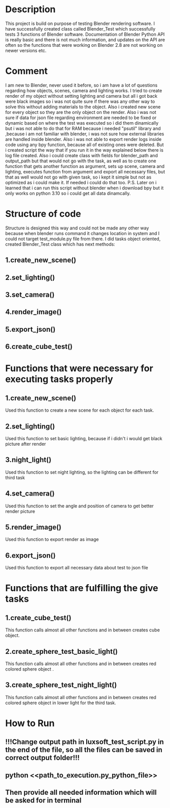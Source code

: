# Description
This project is build on purpose of testing Blender rendering software.
I have successfully created class called Blender_Test which successfully tests 3 functions of Blender software.
Documentation of Blender Python API is really basic and there is not much information, and updates on the API are often so the functions that were working on Blender 2.8 are not working on newer versions etc.

# Comment
I am new to Blender, never used it before, so i am have a lot of questions regarding how objects, scenes, camera and lighting works. I tried to create render of my object without setting lighting and camera but all i got back were black images so i was not quite sure if there was any other way to solve this without adding materials to the object. Also i created new scene for every object so they are the only object on the render.
Also i was not sure if data for json file regarding environment are needed to be fixed or dynamic based on where the test was executed so i did them dinamically but i was not able to do that for RAM because i needed "psutil" library and ,because i am not familiar with blender, i was not sure how external libraries are handled inside blender.
Also i was not able to export render logs inside code using any bpy function, because all of existing ones were deleted. But i created script the way that if you run it in the way explained below there is log file created.
Also i could create class with fields for blender_path and output_path  but that would not go with the task, as well as to create one function that gets another function as argument, sets up scene, camera and lighting, executes function from argument and export all necessary files, but that as well would not go with given task, so i kept it simple but not as optimized as i could make it. If needed i could do that too.
P.S. Later on i learned that i can run this script without blender when i download bpy but it only works on python 3.10 so i could get all data dinamcally.

# Structure of code
Structure is designed this way and could not be made any other way because when blender runs command it changes location in system and I could not target test_module.py file from there.
I did tasks object oriented, created Blender_Test class which has next methods:
## 1.create_new_scene()
## 2.set_lighting()
## 3.set_camera()
## 4.render_image()
## 5.export_json()
## 6.create_cube_test()

# Functions that were necessary for executing tasks properly
## 1.create_new_scene()
Used this function to create a new scene for each object for each task.
## 2.set_lighting()
Used this function to set basic lighting, because if i didn't i would get black picture after render
## 3.night_light()
Used this function to set night lighting, so the lighting can be different for third task
## 4.set_camera()
Used this function to set the angle and position of camera to get better render picture
## 5.render_image()
Used this function to export render as image
## 6.export_json()
Used this function to export all necessary data about test to json file

# Functions that are fulfilling the give tasks
## 1.create_cube_test()
This function calls almost all other functions and in between creates cube object.

## 2.create_sphere_test_basic_light()
This function calls almost all other functions and in between creates red colored sphere object .

## 3.create_sphere_test_night_light()
This function calls almost all other functions and in between creates red colored sphere object in lower light for the third task.

# How to Run
## !!!Change output path in luxsoft_test_script.py in the end of the file, so all the files can be saved in correct output folder!!!
## python <<path_to_execution.py_python_file>>
## Then provide all needed information which will be asked for in terminal
